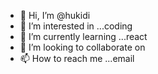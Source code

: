 - 👋 Hi, I’m @hukidi
- 👀 I’m interested in ...coding
- 🌱 I’m currently learning ...react
- 💞️ I’m looking to collaborate on 
- 📫 How to reach me ...email


<!---
hukidi/hukidi is a ✨ special ✨ repository because its `README.md` (this file) appears on your GitHub profile.
You can click the Preview link to take a look at your changes.
--->
